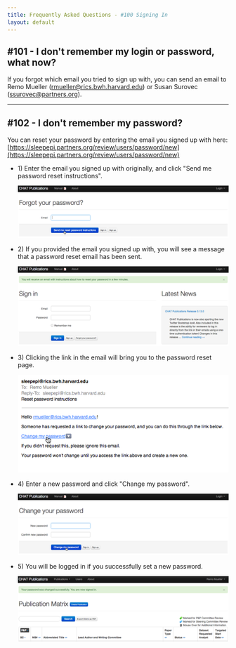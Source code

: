 ```yaml
---
title: Frequently Asked Questions - #100 Signing In
layout: default
---
```


## #101 - I don't remember my login or password, what now?

If you forgot which email you tried to sign up with, you can send an email to Remo Mueller (<rmueller@rics.bwh.harvard.edu>) or Susan Surovec (<ssurovec@partners.org>).

<hr class="soften">

## #102 - I don't remember my password?

You can reset your password by entering the email you signed up with here: [https://sleepepi.partners.org/review/users/password/new](https://sleepepi.partners.org/review/users/password/new)

<ul class="thumbnails">
  <li class="span4">
    <div class="thumbnail">
      <div class="caption">
        <p>1) Enter the email you signed up with originally, and click "Send me password reset instructions".</p>
      </div>
      <a data-toggle="lightbox" href="#chatpub_reset_password01">
        <img src="../screenshots/chatpub_reset_password01.png" alt="Enter Email">
      </a>
    </div>
  </li>
  <li class="span4">
    <div class="thumbnail">
      <div class="caption">
        <p>2) If you provided the email you signed up with, you will see a message that a password reset email has been sent.</p>
      </div>
      <a data-toggle="lightbox" href="#chatpub_reset_password02">
        <img src="../screenshots/chatpub_reset_password02.png" alt="Email Sent Confirmation">
      </a>
    </div>
  </li>
  <li class="span4">
    <div class="thumbnail">
      <div class="caption">
        <p>3) Clicking the link in the email will bring you to the password reset page.</p>
      </div>
      <a data-toggle="lightbox" href="#chatpub_reset_password03">
        <img src="../screenshots/chatpub_reset_password03.png" alt="Reset Password Email">
      </a>
    </div>
  </li>
</ul>

<ul class="thumbnails">
  <li class="span4">
    <div class="thumbnail">
      <div class="caption">
        <p>4) Enter a new password and click "Change my password".</p>
      </div>
      <a data-toggle="lightbox" href="#chatpub_reset_password04">
        <img src="../screenshots/chatpub_reset_password04.png" alt="Enter New Password">
      </a>
    </div>
  </li>
  <li class="span4">
    <div class="thumbnail">
      <div class="caption">
        <p>5) You will be logged in if you successfully set a new password.</p>
      </div>
      <a data-toggle="lightbox" href="#chatpub_reset_password05">
        <img src="../screenshots/chatpub_reset_password05.png" alt="Password Changed Successfully">
      </a>
    </div>
  </li>
</ul>


<div class="lightbox fade" id="chatpub_reset_password01" style="display: none;">
  <div class='lightbox-content'>
    <img src="../screenshots/chatpub_reset_password01.png" alt="Enter Email">
  </div>
</div>

<div class="lightbox fade" id="chatpub_reset_password02" style="display: none;">
  <div class='lightbox-content'>
    <img src="../screenshots/chatpub_reset_password02.png" alt="Email Sent Confirmation">
  </div>
</div>

<div class="lightbox fade" id="chatpub_reset_password03" style="display: none;">
  <div class='lightbox-content'>
    <img src="../screenshots/chatpub_reset_password03.png" alt="Reset Password Email">
  </div>
</div>

<div class="lightbox fade" id="chatpub_reset_password04" style="display: none;">
  <div class='lightbox-content'>
    <img src="../screenshots/chatpub_reset_password04.png" alt="Enter New Password">
  </div>
</div>

<div class="lightbox fade" id="chatpub_reset_password05" style="display: none;">
  <div class='lightbox-content'>
    <img src="../screenshots/chatpub_reset_password05.png" alt="Password Changed Successfully">
  </div>
</div>
